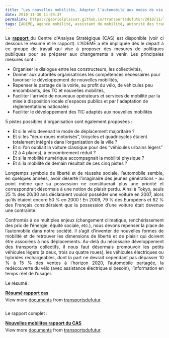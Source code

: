 ```yaml
---
title: "Les nouvelles mobilités, Adapter l’automobile aux modes de vie de demain"
date: 2010-11-30 11:59:37
permalink: https://gabrielplassat.github.io/transportsdufutur/2010/11/les-nouvelles-mobilites-adapter-lautomobile-aux-modes-de-vie-de-demain.html
tags: [ADEME, agence mobilité, assistant de mobilité, autorité des transports, cité, citoyen, collectivité, économie du quaternaire, économie fonctionnalité, Infrastructure, innovation, internet, management de la mobilité, marchandises, partage de données, partage de la voirie, Service de mobilité]
---
```


<p style="text-align: justify">Le <strong><a href="http://www.strategie.gouv.fr/article.php3?id_article=1284" target="_blank">rapport </a></strong>du Centre d'Analyse Stratégique (CAS) est disponible (voir ci dessous le résumé et le rapport). L'ADEME a été impliquée dès le départ à ce groupe de travail qui vise à proposer des mesures de politiques publiques pour se préparer aux changements à venir. Les principales mesures sont :</p> <ul> <li>Organiser le dialogue entre les constructeurs, les collectivités, </li> <li>Donner aux autorités organisatrices les compétences nécessaires pour favoriser le développement de nouvelles mobilités,</li> <li>Repenser le partage de la voirie, au profit du vélo, de véhicules peu encombrants, des TC et nouvelles mobilités,</li> <li>Faciliter l'arrivée de nouveaux opérateurs et services de mobilité par la mise à disposition locale d'espaces publics et par l'adaptation de réglementations nationales</li> <li>Faciliter le développement des TIC adaptés aux nouvelles mobilités</li> </ul> <p style="text-align: justify">5 pistes possibles d'organisation sont également proposées :</p> <ul> <li>Et si le vélo devenait le mode de déplacement majoritaire ?</li> <li>Et si les “deux-roues motorisés”, tricycles et quadricycles étaient totalement intégrés dans l’organisation de la ville ?</li> <li>Et si l’on oubliait la voiture classique pour des “véhicules urbains légers” (2 à 4 places), à encombrement réduit ?</li> <li>Et si la mobilité numérique accompagnait la mobilité physique ?</li> <li>Et si la mobilité de demain résultait de ces cinq pistes ? </li></ul>  <!--more-->    <p dir="ltr" style="text-align: justify">Longtemps symbole de liberté et de réussite sociale, l’automobile semble, en quelques années, avoir déserté l’imaginaire des jeunes générations - au point même que sa possession ne constituerait plus une priorité et correspondrait désormais à une notion de plaisir perdu. Ainsi à Tokyo, seuls 25 % des 20/30 ans déclaraient vouloir posséder une voiture en 2007, alors qu’ils étaient encore 50 % en 2000 ! En 2009, 79 % des Européens et 62 % des Français considéraient que la possession d’une voiture était devenue une contrainte.</p> <p dir="ltr" style="text-align: justify">Confrontés à de multiples enjeux (changement climatique, renchérissement des prix de l’énergie, équité sociale, etc.), nous devons repenser la place de l’automobile dans notre société. Il s’agit d’inventer de nouvelles formes de mobilité et de retrouver les dimensions de liberté et de plaisir qui doivent être associées à nos déplacements. Au-delà du nécessaire développement des transports collectifs, il nous faut désormais promouvoir les petits véhicules légers (à deux, trois ou quatre roues), les véhicules électriques ou hybrides rechargeables, dont la part ne devrait cependant pas dépasser 10 % à 15 % des ventes à l’horizon 2020, l’automobile partagée, la redécouverte du vélo (avec assistance électrique si besoin), l’information en temps réel de l’usager.</p> <p dir="ltr" style="text-align: justify">Le résumé : </p> <div id="__ss_5979184" style="width: 477px"><strong style="margin: 12px 0 4px"><a href="http://www.slideshare.net/transportsdufutur/rsum-rapport-cas" title="Résumé rapport cas">Résumé rapport cas</a></strong>         <div style="padding: 5px 0 12px">View more <a href="http://www.slideshare.net/">documents</a> from <a href="http://www.slideshare.net/transportsdufutur">transportsdufutur</a>.</div> </div> <p>Le rapport complet :</p> <div id="__ss_5979185" style="width: 477px"><strong style="margin: 12px 0 4px"><a href="http://www.slideshare.net/transportsdufutur/nouvelles-mobilites-rapport-du-cas" title="Nouvelles mobilites rapport du CAS">Nouvelles mobilites rapport du CAS</a></strong>        <div style="padding: 5px 0 12px">View more <a href="http://www.slideshare.net/">documents</a> from <a href="http://www.slideshare.net/transportsdufutur">transportsdufutur</a>.</div> </div>
